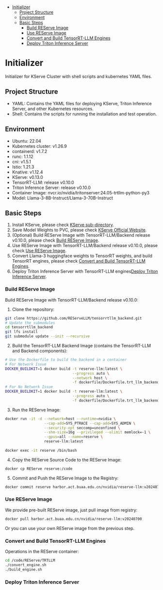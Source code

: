  <!-- TOC -->
* [Initializer](#initializer)
  * [Project Structure](#project-structure)
  * [Environment](#environment)
  * [Basic Steps](#basic-steps)
    * [Build REServe Image](#build-reserve-image)
    * [Use REServe Image](#use-reserve-image)
    * [Convert and Build TensorRT-LLM Engines](#convert-and-build-tensorrt-llm-engines)
    * [Deploy Triton Inference Server](#deploy-triton-inference-server)
# Initializer
Initializer for KServe Cluster with shell scripts and kubernetes YAML files.

## Project Structure
- YAML: Contains the YAML files for deploying KServe, Triton Inference Server, and other Kubernetes resources.
- Shell: Contains the scripts for running the installation and test operation.

## Environment
- Ubuntu: 22.04
- Kubernetes cluster: v1.26.9
- containerd: v1.7.2
- runc: 1.1.12
- cni: v1.5.1
- Istio: 1.21.3
- Knative: v1.12.4
- KServe: v0.13.0
- TensorRT-LLM: release v0.10.0
- Triton Inference Server: release v0.10.0
- Container Image: nvcr.io/nvidia/tritonserver:24.05-trtllm-python-py3
- Model: Llama-3-8B-Instruct/Llama-3-70B-Instruct

## Basic Steps
<a name="First LLM Serving with KServe"></a>
1. Install KServe, please check [KServe sub-directory](KServe/README.md).
2. Save Model Weights to PVC, please check [KServe Official Website](https://kserve.github.io/website/master/modelserving/storage/pvc/pvc/).
3. (Optional) Build REServe Image with TensorRT-LLM/Backend release v0.10.0, please check [Build REServe Image](#build-reserve-image).
4. Use REServe Image with TensorRT-LLM/Backend release v0.10.0, please check [Use REServe Image](#use-reserve-image).
5. Convert Llama-3 huggingface weights to TensorRT weights, and build TensorRT engines, please check [Convert and Build TensorRT-LLM Engines](#convert-and-build-tensorrt-llm-engines).
6. Deploy Triton Inference Server with TensorRT-LLM engines[Deploy Triton Inference Server](#deploy-triton-inference-server).

### Build REServe Image
<a name="Build REServe Image"></a>
Build REServe Image with TensorRT-LLM/Backend release v0.10.0:
1. Clone the repository:
```bash
git clone https://github.com/REServeLLM/tensorrtllm_backend.git
# Update the submodules
cd tensorrtllm_backend
git lfs install
git submodule update --init --recursive
```

2. Build the TensorRT-LLM Backend Image (contains the TensorRT-LLM and Backend components):
```bash
# Use the Dockerfile to build the backend in a container
# For Network Issue
DOCKER_BUILDKIT=1 docker build -t reserve-llm:latest \
                               --progress auto \
                               --network host \
                               -f dockerfile/Dockerfile.trt_llm_backend_network_proxy .
# For No Network Issue
DOCKER_BUILDKIT=1 docker build -t reserve-llm:latest \
                               --progress auto \
                               -f dockerfile/Dockerfile.trt_llm_backend .
```
3. Run the REServe Image:
```bash
docker run -it -d --network=host --runtime=nvidia \
                  --cap-add=SYS_PTRACE --cap-add=SYS_ADMIN \
                  --security-opt seccomp=unconfined \
                  --shm-size=16g --privileged --ulimit memlock=-1 \
                  --gpus=all --name=reserve \
                  reserve-llm:latest
                  
docker exec -it reserve /bin/bash
```

4. Copy the REServe Source Code to the REServe Image:
```bash
docker cp REServe reserve:/code
```

5. Commit and Push the REServe Image to the Registry:
```bash
docker commit reserve harbor.act.buaa.edu.cn/nvidia/reserve-llm:v20240709
```

### Use REServe Image
<a name="Use REServe Image"></a>
We provide pre-built REServe image, just pull image from registry:
```bash
docker pull harbor.act.buaa.edu.cn/nvidia/reserve-llm:v20240700
```
Or you can use your own REServe image from the previous step.

### Convert and Build TensorRT-LLM Engines
<a name="Convert and Build TensorRT-LLM Engines"></a>
Operations in the REServe container:
```bash
cd /code/REServe/TRTLLM
./convert_engine.sh
./build_engine.sh
```

### Deploy Triton Inference Server
<a name="Deploy Triton Inference Server"></a>